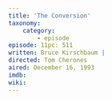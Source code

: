 ```yaml
---
title: 'The Conversion'
taxonomy:
    category:
        - episode
episode: 11pc: 511         
written: Bruce Kirschbaum |
directed: Tom Cherones
aired: December 16, 1993
imdb: 
wiki: 
---
```

